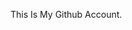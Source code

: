 This Is My Github Account.

<!---
morarivy/morarivy is a ✨ special ✨ repository because its `README.md` (this file) appears on your GitHub profile.
You can click the Preview link to take a look at your changes.
--->
